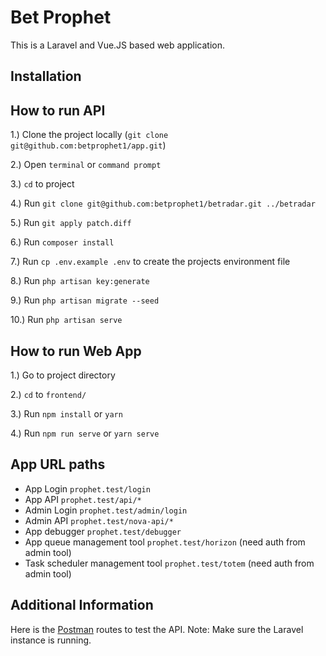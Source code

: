 # Bet Prophet

This is a Laravel and Vue.JS based web application.

## Installation

## How to run API

1.) Clone the project locally (`git clone git@github.com:betprophet1/app.git`)

2.) Open `terminal` or `command prompt`

3.) `cd` to project

4.) Run `git clone git@github.com:betprophet1/betradar.git ../betradar`

5.) Run `git apply patch.diff`

6.) Run `composer install`

7.) Run `cp .env.example .env` to create the projects environment file

8.) Run `php artisan key:generate`

9.) Run `php artisan migrate --seed`

10.) Run `php artisan serve`


## How to run Web App

1.) Go to project directory

2.) `cd` to `frontend/`

3.) Run `npm install` or `yarn`

4.) Run `npm run serve` or `yarn serve`

## App URL paths

- App Login `prophet.test/login`
- App API `prophet.test/api/*`
- Admin Login `prophet.test/admin/login`
- Admin API `prophet.test/nova-api/*`
- App debugger `prophet.test/debugger`
- App queue management tool `prophet.test/horizon` (need auth from admin tool)
- Task scheduler management tool `prophet.test/totem` (need auth from admin tool)

## Additional Information

Here is the [Postman](https://www.getpostman.com/collections/9d43ee6cdba7ee7064c0) routes to test the API.
Note: Make sure the Laravel instance is running.
